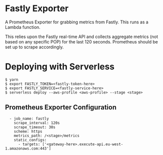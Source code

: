 # Fastly Exporter

A Prometheus Exporter for grabbing metrics from Fastly.  This runs as a Lambda function.

This relies upon the Fastly real-time API and collects aggregate metrics (not based on any specific POP) for the last 120 seconds. Prometheus should be set up to scrape accordingly.

# Deploying with Serverless

```
$ yarn
$ export FASTLY_TOKEN=<fastly-token-here>
$ export FASTLY_SERVICE=<fastly-service-here>
$ serverless deploy --aws-profile <aws-profile> --stage <stage>
```

## Prometheus Exporter Configuration
```
  - job_name: fastly
    scrape_interval: 120s
    scrape_timeout: 30s
    scheme: https
    metrics_path: /<stage>/metrics
    static_configs:
      - targets: ['<gateway-here>.execute-api.eu-west-1.amazonaws.com:443']
```
